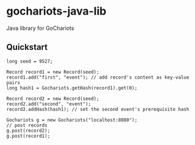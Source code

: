 # gochariots-java-lib
Java library for GoChariots

## Quickstart
    long seed = 9527;

    Record record1 = new Record(seed);
    record1.add("first", "event"); // add record's content as key-value pairs
    long hash1 = Gochariots.getHash(record1).get(0);

    Record record2 = new Record(seed);
    record2.add("second", "event");
    record2.addHash(hash1); // set the second event's prerequisite hash

    Gochariots g = new Gochariots("localhost:8080");
    // post records
    g.post(record2);
    g.post(record1);
